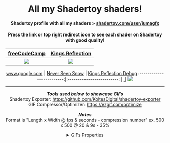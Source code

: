 <div align="center">
  
# All my Shadertoy shaders!
#### Shadertoy profile with all my shaders > [shadertoy.com/user/jumagfx](https://www.shadertoy.com/user/jumagfx)
#### Press the link or top right redirect icon to see each shader on Shadertoy with good quality!

<a href="https://www.freecodecamp.org/" target="_blank" rel="noopener noreferrer">freeCodeCamp</a>             |  [Kings Reflection](https://www.shadertoy.com/view/lflGD2)
:-------------------------:|:-------------------------:
<a href="https://www.shadertoy.com/view/lcsGDB"> <img src="Rainbow_Cubes/Rainbow_Cubes.gif"/> </a>   |  <a href="https://www.shadertoy.com/view/lflGD2"> <img src="Kings_Reflection/Kings_Reflection.gif"/> </a>
<a href="https://www.google.com" target="_blank" rel="noopener noreferrer">www.google.com</a>
| [Never Seen Snow](https://www.shadertoy.com/view/MXBXDG) | [Kings Reflection Debug](https://www.shadertoy.com/view/lflGD2) 
:-------------------------:|:-------------------------:
 | <a href="https://www.shadertoy.com/view/lflGD2"> <img src=""/> </a> | <a href="https://www.shadertoy.com/view/lflGD2"> <img src="Kings_Reflection/Kings_Reflection_Debug.gif"/> </a>


---

***Tools used below to showcase GIFs***   
Shadertoy Exporter: https://github.com/KoltesDigital/shadertoy-exporter   
GIF Compressor/Optimizer: https://ezgif.com/optimize  

***Notes***  
Format is "Length x Width @ fps & seconds - compression number"
ex. 500 x 500 @ 20 & 9s - 35% 

<details>
  <summary>GIFs Properties</summary>
Rainbow Cubes: 400 x 400 @ 20fps & 9s - 35%  
  
Kings Reflection: 400 x 400 @ 25fps & 5s -35%
</details>

</div>


